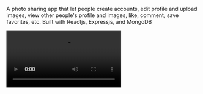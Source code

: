 A photo sharing app that let people create accounts, edit profile and upload images, view other people's profile and images, like, comment, save favorites, etc. 
Built with Reactjs, Expressjs, and MongoDB

![alt text](./demo.mp4)
